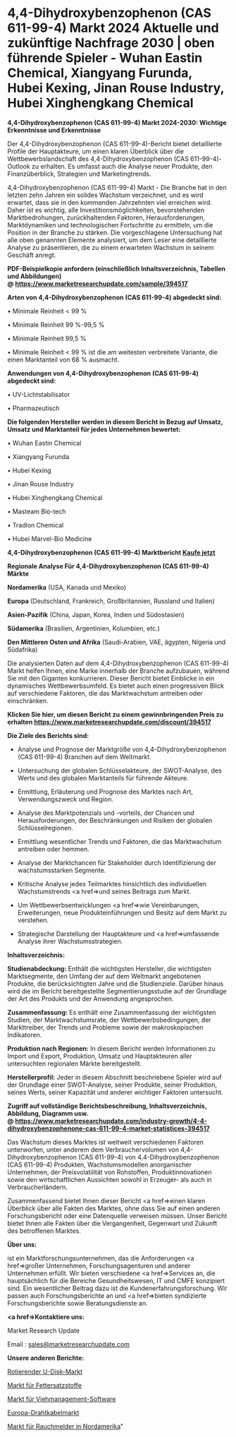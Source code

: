 # 4,4-Dihydroxybenzophenon (CAS 611-99-4) Markt 2024 Aktuelle und zukünftige Nachfrage 2030 | oben führende Spieler - Wuhan Eastin Chemical, Xiangyang Furunda, Hubei Kexing, Jinan Rouse Industry, Hubei Xinghengkang Chemical

<strong>4,4-Dihydroxybenzophenon (CAS 611-99-4) Markt 2024-2030: Wichtige Erkenntnisse und Erkenntnisse</strong>

Der 4,4-Dihydroxybenzophenon (CAS 611-99-4)-Bericht bietet detaillierte Profile der Hauptakteure, um einen klaren Überblick über die Wettbewerbslandschaft des 4,4-Dihydroxybenzophenon (CAS 611-99-4)-Outlook zu erhalten. Es umfasst auch die Analyse neuer Produkte, den Finanzüberblick, Strategien und Marketingtrends.

4,4-Dihydroxybenzophenon (CAS 611-99-4) Markt - Die Branche hat in den letzten zehn Jahren ein solides Wachstum verzeichnet, und es wird erwartet, dass sie in den kommenden Jahrzehnten viel erreichen wird. Daher ist es wichtig, alle Investitionsmöglichkeiten, bevorstehenden Marktbedrohungen, zurückhaltenden Faktoren, Herausforderungen, Marktdynamiken und technologischen Fortschritte zu ermitteln, um die Position in der Branche zu stärken. Die vorgeschlagene Untersuchung hat alle oben genannten Elemente analysiert, um dem Leser eine detaillierte Analyse zu präsentieren, die zu einem erwarteten Wachstum in seinem Geschäft anregt.

<strong><b>PDF-Beispielkopie anfordern (einschließlich Inhaltsverzeichnis, Tabellen und Abbildungen) @ </b></strong><strong><a href=https://www.marketresearchupdate.com/sample/394517><strong>https://www.marketresearchupdate.com/sample/394517</u></a></strong></strong>

<strong>Arten von 4,4-Dihydroxybenzophenon (CAS 611-99-4) abgedeckt sind:</strong>

• Minimale Reinheit < 99 %

• Minimale Reinheit 99 %-99,5 %

• Minimale Reinheit 99,5 %

• Minimale Reinheit < 99 % ist die am weitesten verbreitete Variante, die einen Marktanteil von 68 % ausmacht.

<strong>Anwendungen von 4,4-Dihydroxybenzophenon (CAS 611-99-4) abgedeckt sind:</strong>

• UV-Lichtstabilisator

• Pharmazeutisch

<strong>Die folgenden Hersteller werden in diesem Bericht in Bezug auf Umsatz, Umsatz und Marktanteil für jedes Unternehmen bewertet:</strong>

• Wuhan Eastin Chemical

• Xiangyang Furunda

• Hubei Kexing

• Jinan Rouse Industry

• Hubei Xinghengkang Chemical

• Masteam Bio-tech

• Tradlon Chemical

• Hubei Marvel-Bio Medicine

<strong>4,4-Dihydroxybenzophenon (CAS 611-99-4) Marktbericht <a href=https://www.marketresearchupdate.com/buynow/394517>Kaufe jetzt</a></strong>

<strong>Regionale Analyse Für 4,4-Dihydroxybenzophenon (CAS 611-99-4) Märkte</strong>

<strong>Nordamerika</strong> (USA, Kanada und Mexiko)

<strong>Europa</strong> (Deutschland, Frankreich, Großbritannien, Russland und Italien)

<strong>Asien-Pazifik</strong> (China, Japan, Korea, Indien und Südostasien)

<strong>Südamerika</strong> (Brasilien, Argentinien, Kolumbien, etc.)

<strong>Den Mittleren</strong> <strong>Osten und Afrika</strong> (Saudi-Arabien, VAE, ägypten, Nigeria und Südafrika)

Die analysierten Daten auf dem 4,4-Dihydroxybenzophenon (CAS 611-99-4) Markt helfen Ihnen, eine Marke innerhalb der Branche aufzubauen, während Sie mit den Giganten konkurrieren. Dieser Bericht bietet Einblicke in ein dynamisches Wettbewerbsumfeld. Es bietet auch einen progressiven Blick auf verschiedene Faktoren, die das Marktwachstum antreiben oder einschränken.

<strong>Klicken Sie hier, um diesen Bericht zu einem gewinnbringenden Preis zu erhalten
</strong><strong><a href=https://www.marketresearchupdate.com/discount/394517>https://www.marketresearchupdate.com/discount/394517</b></u></strong></a>

<strong>Die Ziele des Berichts sind:</strong>

- Analyse und Prognose der Marktgröße von 4,4-Dihydroxybenzophenon (CAS 611-99-4) Branchen auf dem Weltmarkt.

- Untersuchung der globalen Schlüsselakteure, der SWOT-Analyse, des Werts und des globalen Marktanteils für führende Akteure.

- Ermittlung, Erläuterung und Prognose des Marktes nach Art, Verwendungszweck und Region.

- Analyse des Marktpotenzials und -vorteils, der Chancen und Herausforderungen, der Beschränkungen und Risiken der globalen Schlüsselregionen.

- Ermittlung wesentlicher Trends und Faktoren, die das Marktwachstum antreiben oder hemmen.

- Analyse der Marktchancen für Stakeholder durch Identifizierung der wachstumsstarken Segmente.

- Kritische Analyse jedes Teilmarktes hinsichtlich des individuellen Wachstumstrends <a href=>und</a> seines Beitrags zum Markt.

- Um Wettbewerbsentwicklungen <a href=>wie</a> Vereinbarungen, Erweiterungen, neue Produkteinführungen und Besitz auf dem Markt zu verstehen.

- Strategische Darstellung der Hauptakteure und <a href=>umfas</a>sende Analyse ihrer Wachstumsstrategien.

<strong>Inhaltsverzeichnis:</strong>

<strong>Studienabdeckung:</strong> Enthält die wichtigsten Hersteller, die wichtigsten Marktsegmente, den Umfang der auf dem Weltmarkt angebotenen Produkte, die berücksichtigten Jahre und die Studienziele. Darüber hinaus wird die im Bericht bereitgestellte Segmentierungsstudie auf der Grundlage der Art des Produkts und der Anwendung angesprochen.

<strong>Zusammenfassung:</strong> Es enthält eine Zusammenfassung der wichtigsten Studien, der Marktwachstumsrate, der Wettbewerbsbedingungen, der Markttreiber, der Trends und Probleme sowie der makroskopischen Indikatoren.

<strong>Produktion nach Regionen:</strong> In diesem Bericht werden Informationen zu Import und Export, Produktion, Umsatz und Hauptakteuren aller untersuchten regionalen Märkte bereitgestellt.

<strong>Herstellerprofil:</strong> Jeder in diesem Abschnitt beschriebene Spieler wird auf der Grundlage einer SWOT-Analyse, seiner Produkte, seiner Produktion, seines Werts, seiner Kapazität und anderer wichtiger Faktoren untersucht.

<strong><b>Zugriff auf vollständige Berichtsbeschreibung, Inhaltsverzeichnis, Abbildung, Diagramm usw. @ </b></strong><strong><a href=https://www.marketresearchupdate.com/industry-growth/4-4-dihydroxybenzophenone-cas-611-99-4-market-statistices-394517>https://www.marketresearchupdate.com/industry-growth/4-4-dihydroxybenzophenone-cas-611-99-4-market-statistices-394517</a></strong>

Das Wachstum dieses Marktes ist weltweit verschiedenen Faktoren unterworfen, unter anderem dem Verbrauchervolumen von 4,4-Dihydroxybenzophenon (CAS 611-99-4) von 4,4-Dihydroxybenzophenon (CAS 611-99-4) Produkten, Wachstumsmodellen anorganischer Unternehmen, der Preisvolatilität von Rohstoffen, Produktinnovationen sowie den wirtschaftlichen Aussichten sowohl in Erzeuger- als auch in Verbraucherländern.

Zusammenfassend bietet Ihnen dieser Bericht <a href=>einen</a> klaren Überblick über alle Fakten des Marktes, ohne dass Sie auf einen anderen Forschungsbericht oder eine Datenquelle verweisen müssen. Unser Bericht bietet Ihnen alle Fakten über die Vergangenheit, Gegenwart und Zukunft des betroffenen Marktes.

<strong>Über uns:</strong>

 ist ein Marktforschungsunternehmen, das die Anforderungen <a href=>großer</a> Unternehmen, Forschungsagenturen und anderer Unternehmen erfüllt. Wir bieten verschiedene <a href=>Services</a> an, die hauptsächlich für die Bereiche Gesundheitswesen, IT und CMFE konzipiert sind. Ein wesentlicher Beitrag dazu ist die Kundenerfahrungsforschung. Wir passen auch Forschungsberichte an und <a href=>bieten</a> syndizierte Forschungsberichte sowie Beratungsdienste an.

<strong><a href=>Kontaktiere uns:</a></strong>

Market Research Update

Email : sales@marketresearchupdate.com

<strong>Unsere anderen Berichte:</strong>

<a href=https://www.linkedin.com/pulse/rotating-u-disk-market-expected-witness-high-demand-account>Rotierender U-Disk-Markt</a>

<a href=https://www.linkedin.com/pulse/fat-replacers-market-analysis-segment-region-growth-forecast>Markt für Fettersatzstoffe</a>

<a href=https://www.linkedin.com/pulse/cattle-management-software-market-analysis-segment>Markt für Viehmanagement-Software</a>

<a href=https://www.linkedin.com/pulse/europe-wire-cable-market-continues-rapid-growth>Europa-Drahtkabelmarkt</a>

<a href=https://www.linkedin.com/pulse/north-america-residential-smoke-alarm-detector-market>Markt für Rauchmelder in Nordamerika</a>"
